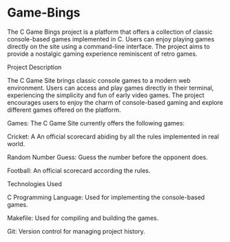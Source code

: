 # Game-Bings

The C Game Bings project is a platform that offers a collection of classic console-based games implemented in C. Users can enjoy playing games directly on the site using a command-line interface. The project aims to provide a nostalgic gaming experience reminiscent of retro games.

Project Description

The C Game Site brings classic console games to a modern web environment. Users can access and play games directly in their terminal, experiencing the simplicity and fun of early video games. The project encourages users to enjoy the charm of console-based gaming and explore different games offered on the platform.

Games: 
The C Game Site currently offers the following games:

Cricket: A  An official scorecard abiding by all the rules implemented in real world.

Random Number Guess: Guess the number before the opponent does.

Football: An official scorecard according the rules.

Technologies Used

C Programming Language: Used for implementing the console-based games.

Makefile: Used for compiling and building the games.

Git: Version control for managing project history.
